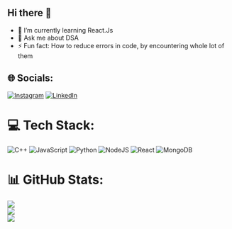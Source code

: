 ## Hi there 👋

<!--
**Imrancr7/Imrancr7** is a ✨ _special_ ✨ repository because its `README.md` (this file) appears on your GitHub profile.

Here are some ideas to get you started:

-->
- 🌱 I’m currently learning React.Js
- 💬 Ask me about DSA
- ⚡ Fun fact: How to reduce errors in code, by encountering whole lot of them


## 🌐 Socials:
[![Instagram](https://img.shields.io/badge/Instagram-%23E4405F.svg?logo=Instagram&logoColor=white)](https://instagram.com/imran_wadrali31) [![LinkedIn](https://img.shields.io/badge/LinkedIn-%230077B5.svg?logo=linkedin&logoColor=white)](https://linkedin.com/in/imran-wadrali-536366238) 

# 💻 Tech Stack:
![C++](https://img.shields.io/badge/c++-%2300599C.svg?style=for-the-badge&logo=c%2B%2B&logoColor=white) ![JavaScript](https://img.shields.io/badge/javascript-%23323330.svg?style=for-the-badge&logo=javascript&logoColor=%23F7DF1E) ![Python](https://img.shields.io/badge/python-3670A0?style=for-the-badge&logo=python&logoColor=ffdd54) ![NodeJS](https://img.shields.io/badge/node.js-6DA55F?style=for-the-badge&logo=node.js&logoColor=white) ![React](https://img.shields.io/badge/react-%2320232a.svg?style=for-the-badge&logo=react&logoColor=%2361DAFB) ![MongoDB](https://img.shields.io/badge/MongoDB-%234ea94b.svg?style=for-the-badge&logo=mongodb&logoColor=white)
# 📊 GitHub Stats:
![](https://github-readme-stats.vercel.app/api?username=Imrancr7&theme=swift&hide_border=false&include_all_commits=true&count_private=false)<br/>
![](https://github-readme-streak-stats.herokuapp.com/?user=Imrancr7&theme=swift&hide_border=false)<br/>
![](https://github-readme-stats.vercel.app/api/top-langs/?username=Imrancr7&theme=swift&hide_border=false&include_all_commits=true&count_private=false&layout=compact)

<!-- Proudly created with GPRM ( https://gprm.itsvg.in ) -->

